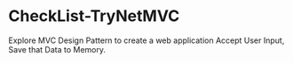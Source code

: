 # CheckList-TryNetMVC
Explore MVC Design Pattern to create a web application
Accept User Input, Save that Data to Memory.
